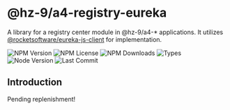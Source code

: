 # @hz-9/a4-registry-eureka

A library for a registry center module in @hz-9/a4-* applications. It utilizes [@rocketsoftware/eureka-js-client] for implementation.

[@rocketsoftware/eureka-js-client]: https://www.npmjs.com/package/@rocketsoftware/eureka-js-client

![NPM Version][npm-version-url] ![NPM License][npm-license-url] ![NPM Downloads][npm-downloads-url] ![Types][types-url]
<br /> ![Node Version][node-version-url] ![Last Commit][last-commit-url]

[npm-version-url]: https://badgen.net/npm/v/@hz-9/a4-registry-eureka
[npm-license-url]: https://badgen.net/npm/license/@hz-9/a4-registry-eureka
[npm-downloads-url]: https://badgen.net/npm/dt/@hz-9/a4-registry-eureka
[types-url]: https://badgen.net/npm/types/@hz-9/a4-registry-eureka
[node-version-url]: https://badgen.net/npm/node/@hz-9/a4-registry-eureka
[last-commit-url]: https://badgen.net/github/last-commit/hz-9/a4

## Introduction

Pending replenishment!
<!-- TODO -->